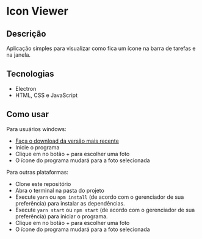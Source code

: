 # Icon Viewer

## Descrição

Aplicação simples para visualizar como fica um ícone na barra de tarefas e na janela.

## Tecnologias

- Electron
- HTML, CSS e JavaScript

## Como usar


Para usuários windows:

<p>
    <ul>
        <li>
            <a href="https://github.com/ArthurLobopro/icon-viewer/releases/">
                Faça o download da versão mais recente
            </a>
        </li>
        <li> Inicie o programa </li>
        <li> Clique em no botão + para escolher uma foto </li>
        <li> O ícone do programa mudará para a foto selecionada </li>
    </ul>  
</p>


Para outras plataformas:

<p>
    <ul>
        <li>Clone este repositório</li>
        <li>Abra o terminal na pasta do projeto</li>
        <li>
            Execute <code>yarn</code> ou <code>npm install</code> (de acordo com o gerenciador de sua preferência) para instalar as dependências.
        </li>
        <li>
            Execute <code>yarn start</code> ou <code>npm start</code> (de acordo com o gerenciador de sua preferência) para iniciar o programa.
        </li>
        <li> Clique em no botão + para escolher uma foto </li>
        <li> O ícone do programa mudará para a foto selecionada </li>
    </ul>
</p>


